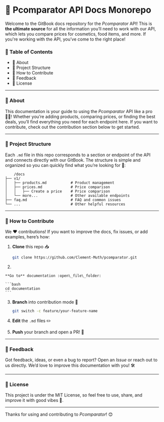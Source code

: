 # 🚀 Pcomparator API Docs Monorepo

Welcome to the GitBook docs repository for the _Pcomparator_ API! This is **the ultimate source** for all the information you’ll need to work with our API, which lets you compare prices for cosmetics, food items, and more. If you're working with the API, you’ve come to the right place!

### 📖 Table of Contents

* 📌 About
* 📂 Project Structure
* 🚀 How to Contribute
* 📢 Feedback
* 📜 License

***

### 📌 About

This documentation is your guide to using the _Pcomparator_ API like a pro 🧑‍💻! Whether you’re adding products, comparing prices, or finding the best deals, you’ll find everything you need for each endpoint here. If you want to contribute, check out the contribution section below to get started.

***

### 📂 Project Structure

Each `.md` file in this repo corresponds to a section or endpoint of the API and connects directly with our GitBook. The structure is simple and organized so you can quickly find what you’re looking for 🎯:

```
    /docs
├── v1/
│   ├── products.md           # Product management
│   ├── prices.md             # Price comparison
│   │   ├── Create a price    # Price comparison
│   └── more...               # Other available endpoints
├── faq.md                    # FAQ and common issues
└── ...                       # Other helpful resources
```

***

### 🚀 How to Contribute

We ❤️ contributions! If you want to improve the docs, fix issues, or add examples, here’s how:

1.  **Clone** this repo 📥

    ```bash
    git clone https://github.com/Clement-Muth/pcomparator.git
    ```
2.

    **Go to** documentation :open\_file\_folder:

    ```bash
    cd documentation
    ```
3.  **Branch** into contribution mode 🚀

    ```bash
    git switch -c feature/your-feature-name
    ```
4. **Edit** the `.md` files ✏️
5. **Push** your branch and open a PR! 🎉

***

### 📢 Feedback

Got feedback, ideas, or even a bug to report? Open an _Issue_ or reach out to us directly. We’d love to improve this documentation with you! 🛠️

***

### 📜 License

This project is under the MIT License, so feel free to use, share, and improve it with good vibes 🌈.

***

Thanks for using and contributing to _Pcomparator_! 😊
